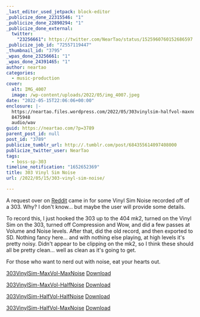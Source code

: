 ```yaml
---
_last_editor_used_jetpack: block-editor
_publicize_done_22315546: "1"
_publicize_done_22890294: "1"
_publicize_done_external:
  twitter:
    "23256661": https://twitter.com/NearTao/status/1525960760152686597
_publicize_job_id: "72557119447"
_thumbnail_id: "3795"
_wpas_done_23256661: "1"
_wpas_done_24391465: "1"
author: neartao
categories:
  - music-production
cover:
  alt: IMG_4007
  image: /wp-content/uploads/2022/05/img_4007.jpeg
date: "2022-05-15T22:06:06+00:00"
enclosure: |-
  https://neartao.files.wordpress.com/2022/05/303vinylsim-halfvol-maxnoise.wav
  8475948
  audio/wav
guid: https://neartao.com/?p=3789
parent_post_id: null
post_id: "3789"
publicize_tumblr_url: http://.tumblr.com/post/684355614097408000
publicize_twitter_user: NearTao
tags:
  - boss-sp-303
timeline_notification: "1652652369"
title: 303 Vinyl Sim Noise
url: /2022/05/15/303-vinyl-sim-noise/

---
```

A request over on [Reddit](https://www.reddit.com/r/SP404/comments/uqbfvj/sp_303_vinyl_sim_req/) came in for some Vinyl Sim Noise recorded off of a 303. Why? I don't know... but maybe the user will provide some details.

To record this, I just hooked the 303 up to the 404 mk2, turned on the Vinyl Sim on the 303, turned off Compression and Wow, and did a few passes at Volume and Noise levels. After that, did the old record, and then exported to SD. Nothing fancy here... and with nothing else playing, at high levels it's pretty noisy. Didn't appear to be clipping on the mk2, so I think these should all be pretty clean... well as clean as it's going to get.

For those who want to nerd out with noise, eat your hearts out.

[303VinylSim-MaxVol-MaxNoise](/wp-content/uploads/2022/05/303vinylsim-maxvol-maxnoise.wav) [Download](/wp-content/uploads/2022/05/303vinylsim-maxvol-maxnoise.wav)

[303VinylSim-MaxVol-HalfNoise](/wp-content/uploads/2022/05/303vinylsim-maxvol-halfnoise.wav) [Download](/wp-content/uploads/2022/05/303vinylsim-maxvol-halfnoise.wav)

[303VinylSim-HalfVol-HalfNoise](/wp-content/uploads/2022/05/303vinylsim-halfvol-halfnoise.wav) [Download](/wp-content/uploads/2022/05/303vinylsim-halfvol-halfnoise.wav)

[303VinylSim-HalfVol-MaxNoise](/wp-content/uploads/2022/05/303vinylsim-halfvol-maxnoise.wav) [Download](/wp-content/uploads/2022/05/303vinylsim-halfvol-maxnoise.wav)
